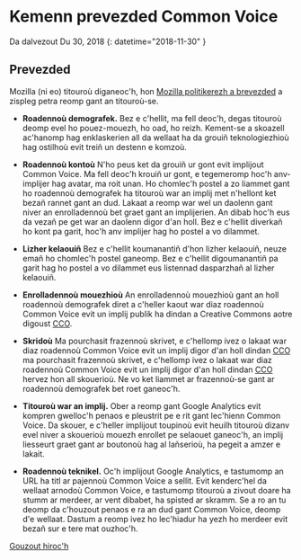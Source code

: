 # Kemenn prevezded Common Voice 

Da dalvezout Du 30, 2018 {: datetime="2018-11-30" }

## Prevezded

Mozilla (ni eo) titouroù diganeoc'h, hon [Mozilla politikerezh a brevezded](https://www.mozilla.org/privacy) a zispleg petra reomp gant an titouroù-se.

* **Roadennoù demografek.** Bez e c'hellit, ma fell deoc'h, degas titouroù deomp evel ho pouez-mouezh, ho oad, ho reizh. Kement-se a skoazell ac'hanomp hag enklaskerien all da wellaat ha da grouiñ teknologiezhioù hag ostilhoù evit treiñ un destenn e komzoù. 

* **Roadennoù kontoù** N'ho peus ket da grouiñ ur gont evit implijout Common Voice. Ma fell deoc'h krouiñ ur gont, e tegemeromp hoc'h anv-implijer hag avatar, ma roit unan. Ho chomlec'h postel a zo liammet gant ho roadennoù demografek ha titouroù war an implij met n'hellont ket bezañ rannet gant an dud. Lakaat a reomp war wel un daolenn gant niver an enrolladennoù bet graet gant an implijerien. An dibab hoc'h eus da vezañ pe get war an daolenn digor d'an holl. Bez e c'hellit diverkañ ho kont pa garit, hoc'h anv implijer hag ho postel a vo dilammet.

* **Lizher kelaouiñ** Bez e c'hellit koumanantiñ d'hon lizher kelaouiñ, neuze emañ ho chomlec'h postel ganeomp. Bez e c'hellit digoumanantiñ pa garit hag ho postel a vo dilammet eus listennad dasparzhañ al lizher kelaouiñ.

* **Enrolladennoù mouezhioù** An enrolladennoù mouezhioù gant an holl roadennoù demografek diret a c'heller kaout war diaz roadennoù Common Voice evit un implij publik ha dindan a Creative Commons aotre digoust [CCO](https://creativecommons.org/publicdomain/zero/1.0/).

* **Skridoù** Ma pourchasit frazennoù skrivet, e c'hellomp ivez o lakaat war diaz roadennoù Common Voice evit un implij digor d'an holl dindan [CCO](https://creativecommons.org/publicdomain/zero/1.0/) ma pourchasit frazennoù skrivet, e c'hellomp ivez o lakaat war diaz roadennoù 	Common Voice evit un implij digor d'an holl dindan [CCO](https://creativecommons.org/publicdomain/zero/1.0/) hervez hon all skouerioù. Ne vo ket liammet ar frazennoù-se gant ar roadennoù demografek bet roet ganeoc'h.

* **Titouroù war an implij.** Ober a reomp gant Google Analytics evit kompren gwelloc'h penaos e pleustrit pe e rit gant lec'hienn Common Voice. Da skouer, e c'heller implijout toupinoù evit heuilh titouroù dizanv evel niver a skouerioù mouezh enrollet pe selaouet ganeoc'h, an implij liesseurt graet gant ar boutonoù hag al lañserioù, ha pegeit a amzer e lakait. 

* **Roadennoù teknikel.** Oc'h implijout Google Analytics, e tastumomp an URL ha titl ar pajennoù Common Voice a sellit. Evit kenderc'hel da wellaat arnodoù Common Voice, e tastumomp titouroù a zivout doare ha stumm ar merdeer, ar vent dibabet, ha spisted ar skramm. Se a ro an tu deomp da c'houzout penaos e ra an dud gant Common Voice, deomp d'e wellaat. Dastum a reomp ivez ho lec'hiadur ha yezh ho merdeer evit bezañ sur e tere mat ouzhoc'h.

[Gouzout hiroc'h](https://github.com/mozilla/voice-web/blob/master/docs/data_dictionary.md)
